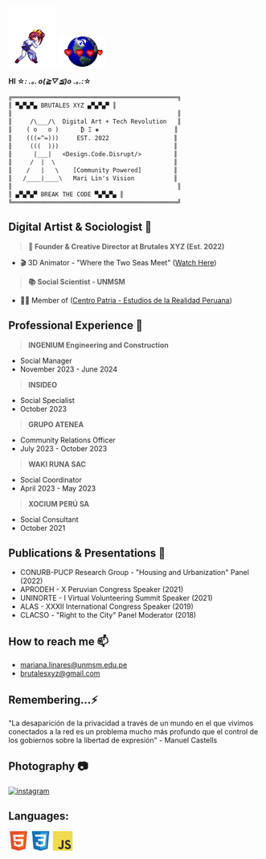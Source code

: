 <img src="cherrysakura84_logo.gif"> <img src="planetheart.gif">

**HI ☆*: .｡. o(≧▽≦)o .｡.:*☆**

```
╔══════════════════════════════════════════════╗
║ ▀▄▀▄▀▄ BRUTALES XYZ ▄▀▄▀▄▀ ║
║                                              ║
║     /\___/\  Digital Art + Tech Revolution   ║
║    ( o   o )      ₿ Ξ ◈                     ║
║    (((=^=)))     EST. 2022                  ║
║     (((  )))                                ║
║      |___|   <Design.Code.Disrupt/>         ║
║     /  |  \                                 ║
║    /   |   \    [Community Powered]         ║
║   /____|____\   Mari Lin's Vision           ║
║                                              ║
║ ▄▀▄▀▄▀ BREAK THE CODE ▀▄▀▄▀▄ ║
╚══════════════════════════════════════════════╝
```

## Digital Artist & Sociologist 🎨
> **🎯 Founder & Creative Director at Brutales XYZ (Est. 2022)**
- 🎬 3D Animator - "Where the Two Seas Meet" ([Watch Here](https://festregards.com/2024/10/25/where-the-two-seas-meet-dir-motaz-h-matar/))

> **📚 Social Scientist - UNMSM**
- ✍🏼 Member of ([Centro Patria - Estudios de la Realidad Peruana](https://centropatria.pe/public/))

## Professional Experience 💼
> **INGENIUM Engineering and Construction**
- Social Manager
- November 2023 - June 2024

> **INSIDEO**
- Social Specialist
- October 2023

> **GRUPO ATENEA**
- Community Relations Officer
- July 2023 - October 2023

> **WAKI RUNA SAC**
- Social Coordinator
- April 2023 - May 2023

> **XOCIUM PERÚ SA**
- Social Consultant
- October 2021

## Publications & Presentations 📝
- CONURB-PUCP Research Group - "Housing and Urbanization" Panel (2022)
- APRODEH - X Peruvian Congress Speaker (2021)
- UNINORTE - I Virtual Volunteering Summit Speaker (2021)
- ALAS - XXXII International Congress Speaker (2019)
- CLACSO - "Right to the City" Panel Moderator (2018)

## How to reach me 📫
- mariana.linares@unmsm.edu.pe
- brutalesxyz@gmail.com

## Remembering...⚡
"La desaparición de la privacidad a través de un mundo en el que vivimos conectados a la red es un problema mucho más profundo que el control de los gobiernos sobre la libertad de expresión" - Manuel Castells

## Photography 📷
<p align="left">
<a href="https://www.instagram.com/sochologa_" target="blank"><img align="center" src="https://raw.githubusercontent.com/rahuldkjain/github-profile-readme-generator/master/src/images/icons/Social/instagram.svg" alt="instagram" height="30" width="40" /></a>
</p>

## Languages:
<p align="left">
<img src="https://raw.githubusercontent.com/devicons/devicon/master/icons/html5/html5-original.svg" alt="html5" width="40" height="40"/>
<img src="https://raw.githubusercontent.com/devicons/devicon/master/icons/css3/css3-original.svg" alt="css3" width="40" height="40"/>
<img src="https://raw.githubusercontent.com/devicons/devicon/master/icons/javascript/javascript-original.svg" alt="javascript" width="40" height="40"/>
</p>
